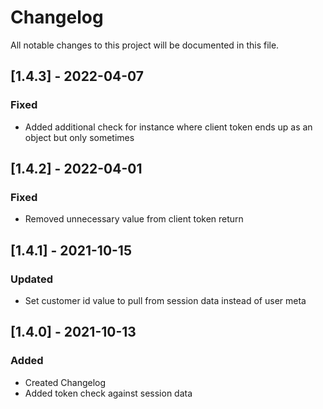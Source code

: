 # Changelog
All notable changes to this project will be documented in this file.

## [1.4.3] - 2022-04-07

### Fixed
- Added additional check for instance where client token ends up as an object but only sometimes

## [1.4.2] - 2022-04-01

### Fixed
- Removed unnecessary value from client token return

## [1.4.1] - 2021-10-15

### Updated
- Set customer id value to pull from session data instead of user meta

## [1.4.0] - 2021-10-13

### Added
- Created Changelog
- Added token check against session data